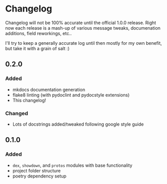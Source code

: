 # Changelog

Changelog will not be 100% accurate until the official 1.0.0 release. Right now each release is a mash-up of various message tweaks, documenation additions, field reworkings, etc..

I'll try to keep a generally accurate log until then mostly for my own benefit, but take it with a grain of salt :)

## 0.2.0

### Added

* mkdocs documentation generation
* flake8 linting (with pydoclint and pydocstyle extensions)
* This changelog!

### Changed
* Lots of docstrings added/tweaked following google style guide

## 0.1.0

### Added

* `dex`, `showdown`, and `protos` modules with base functionality
* project folder structure
* poetry dependency setup